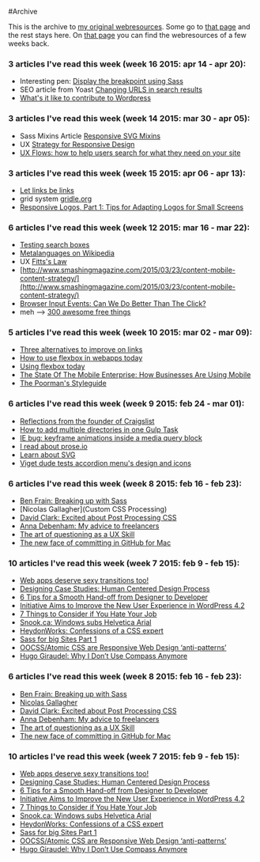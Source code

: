 #Archive

This is the archive to [my original webresources](). Some go to [that page]() and the rest stays here.
On [that page]() you can find the webresources of a few weeks back.

### 3 articles I've read this week (week 16 2015: apr 14 - apr 20):
* Interesting pen: [Display the breakpoint using Sass](http://codepen.io/stacy/details/JoQRyN/)
* SEO article from Yoast [Changing URLS in search results](https://yoast.com/changing-urls-in-search-results/)
* [What's it like to contribute to Wordpress](http://sixrevisions.com/wordpress/contribute-to-wordpress/)

### 3 articles I've read this week (week 14 2015: mar 30 - apr 05):  
* Sass Mixins Article [Responsive SVG Mixins](http://unicorn-ui.com/blog/responsive-svg-mixin.html)
* UX [Strategy for Responsive Design](http://www.uie.com/articles/strategy_for_responsive_design/)
* [UX Flows: how to help users search for what they need on your site](http://www.dtelepathy.com/blog/design/ux-flows-how-to-help-users-search-for-what-they-need-on-your-site)

### 3 articles I've read this week (week 15 2015: apr 06 - apr 13):
* [Let links be links](http://alistapart.com/article/let-links-be-links)
* grid system [gridle.org](http://gridle.org/#home_what-the-fuck)
* [Responsive Logos, Part 1: Tips for Adapting Logos for Small Screens](http://viget.com/inspire/responsive-logos-part-1-tips-for-adapting-logos-for-small-screens#When:13:09)

### 6 articles I've read this week (week 12 2015: mar 16 - mar 22):
* [Testing search boxes](http://viget.com/inspire/refreshing-search-testing-search-box-variations) 
* [Metalanguages on Wikipedia](http://en.wikipedia.org/wiki/Metalanguage#Nested_metalanguage)
* UX [Fitts's Law](http://en.wikipedia.org/wiki/Fitts%27s_law)
* [http://www.smashingmagazine.com/2015/03/23/content-mobile-content-strategy/](http://www.smashingmagazine.com/2015/03/23/content-mobile-content-strategy/)
* [Browser Input Events: Can We Do Better Than The Click?](http://www.smashingmagazine.com/2015/03/20/better-browser-input-events/)
* meh --> [300 awesome free things](http://thenextweb.com/dd/2015/02/18/300-awesome-free-things-massive-list-free-resources-know/)

### 5 articles I've read this week (week 10 2015: mar 02 - mar 09):
* [Three alternatives to improve on links](https://medium.com/de-correspondent/links-are-broken-these-three-alternatives-have-improved-our-readers-reading-experience-796c302c8930)
* [How to use flexbox in webapps today](http://www.smashingmagazine.com/2015/03/02/harnessing-flexbox-for-todays-web-apps/)
* [Using flexbox today](http://chriswrightdesign.com/experiments/using-flexbox-today/)
* [The State Of The Mobile Enterprise: How Businesses Are Using Mobile](http://www.forbes.com/sites/frankbi/2015/03/05/the-state-of-the-mobile-enterprise-how-businesses-are-using-mobile-infographic/)
* [The Poorman's Styleguide](http://www.poormansstyleguide.com/)

### 6 articles I've read this week (week 9 2015: feb 24 - mar 01):
* [Reflections from the founder of Craigslist](https://medium.com/@craignewmark/20-years-of-craigslist-a-reflection-by-an-old-school-nerd-9fedbf1c671)
* [How to add multiple directories in one Gulp Task](http://competa.com/blog/2015/03/how-to-add-multiple-directories-in-one-gulp-task/)
* [IE bug: keyframe animations inside a media query block](http://blog.karenmenezes.com/2014/dec/26/ie-bug-keyframe-animations/)
* [I read about prose.io](http://prose.io/#about)
* [Learn about SVG](http://www.designyourway.net/blog/resources/want-to-learn-about-svg-start-with-this-article/)
* [Viget dude tests accordion menu's design and icons](http://viget.com/inspire/testing-accordion-menu-designs-iconography)

### 6 articles I've read this week (week 8 2015: feb 16 - feb 23):
* [Ben Frain: Breaking up with Sass](http://benfrain.com/breaking-up-with-sass-postcss/)
* [Nicolas Gallagher](Custom CSS Processing)
* [David Clark: Excited about Post Processing CSS](http://davidtheclark.com/excited-about-postcss/)
* [Anna Debenham: My advice to freelancers](http://maban.co.uk/93/)
* [The art of questioning as a UX Skill](http://uxmovement.com/thinking/the-art-of-questioning-as-a-ux-skill/)
* [The new face of committing in GitHub for Mac](https://github.com/blog/1960-the-new-face-of-committing-in-github-for-mac)


### 10 articles I've read this week (week 7 2015: feb 9 - feb 15):
* [Web apps deserve sexy transitions too!](https://medium.com/@gem_ray/web-apps-deserve-sexy-transitions-too-8068a5e4cb82)
* [Designing Case Studies: Human Centered Design Process](http://www.smashingmagazine.com/2015/02/12/designing-case-studies-human-centered-design-process/)
* [6 Tips for a Smooth Hand-off from Designer to Developer](http://uxmovement.com/resources/6-tips-for-a-smooth-hand-off-from-designer-to-developer/)
* [Initiative Aims to Improve the New User Experience in WordPress 4.2](http://wptavern.com/initiative-aims-to-improve-the-new-user-experience-in-wordpress-4-2)
* [7 Things to Consider if You Hate Your Job](http://bemorewithless.com/newjob/)
* [Snook.ca: Windows subs Helvetica Arial](http://snook.ca/archives/html_and_css/windows-subs-helvetica-arial)
* [HeydonWorks: Confessions of a CSS expert](http://www.heydonworks.com/article/confessions-of-a-css-expert)
* [Sass for big Sites Part 1](http://webstandardssherpa.com/reviews/sass-for-big-sites-part-1)
* [OOCSS/Atomic CSS are Responsive Web Design ‘anti-patterns’](http://benfrain.com/oocss-atomic-css-responsive-web-design-anti-pattern/)
* [Hugo Giraudel: Why I Don’t Use Compass Anymore](http://www.sitepoint.com/dont-use-compass-anymore/)

### 6 articles I've read this week (week 8 2015: feb 16 - feb 23):
* [Ben Frain: Breaking up with Sass](http://benfrain.com/breaking-up-with-sass-postcss/)
* [Nicolas Gallagher](http://nicolasgallagher.com/custom-css-preprocessing/)
* [David Clark: Excited about Post Processing CSS](http://davidtheclark.com/excited-about-postcss/)
* [Anna Debenham: My advice to freelancers](http://maban.co.uk/93/)
* [The art of questioning as a UX Skill](http://uxmovement.com/thinking/the-art-of-questioning-as-a-ux-skill/)
* [The new face of committing in GitHub for Mac](https://github.com/blog/1960-the-new-face-of-committing-in-github-for-mac)

### 10 articles I've read this week (week 7 2015: feb 9 - feb 15):
* [Web apps deserve sexy transitions too!](https://medium.com/@gem_ray/web-apps-deserve-sexy-transitions-too-8068a5e4cb82)
* [Designing Case Studies: Human Centered Design Process](http://www.smashingmagazine.com/2015/02/12/designing-case-studies-human-centered-design-process/)
* [6 Tips for a Smooth Hand-off from Designer to Developer](http://uxmovement.com/resources/6-tips-for-a-smooth-hand-off-from-designer-to-developer/)
* [Initiative Aims to Improve the New User Experience in WordPress 4.2](http://wptavern.com/initiative-aims-to-improve-the-new-user-experience-in-wordpress-4-2)
* [7 Things to Consider if You Hate Your Job](http://bemorewithless.com/newjob/)
* [Snook.ca: Windows subs Helvetica Arial](http://snook.ca/archives/html_and_css/windows-subs-helvetica-arial)
* [HeydonWorks: Confessions of a CSS expert](http://www.heydonworks.com/article/confessions-of-a-css-expert)
* [Sass for big Sites Part 1](http://webstandardssherpa.com/reviews/sass-for-big-sites-part-1)
* [OOCSS/Atomic CSS are Responsive Web Design ‘anti-patterns’](http://benfrain.com/oocss-atomic-css-responsive-web-design-anti-pattern/)
* [Hugo Giraudel: Why I Don’t Use Compass Anymore](http://www.sitepoint.com/dont-use-compass-anymore/)